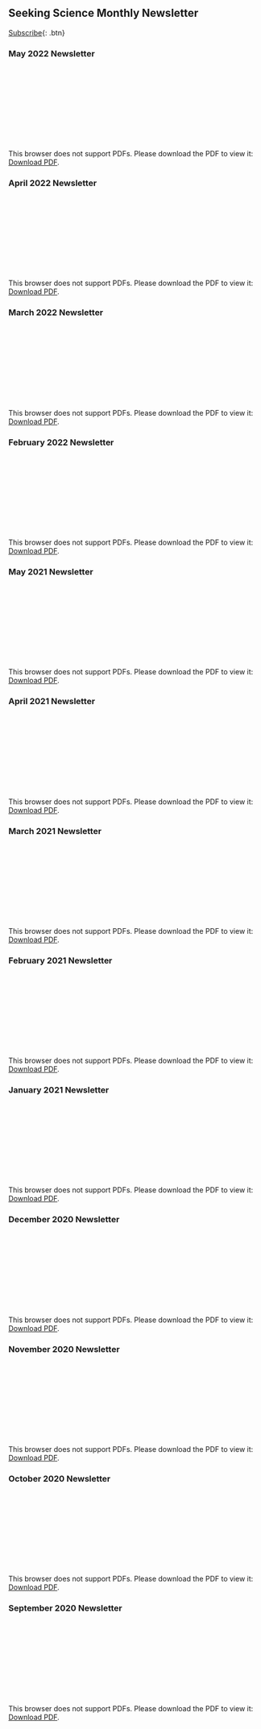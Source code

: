 ## Seeking Science Monthly Newsletter
[Subscribe](https://www.surveypage.com/seekingscience){: .btn}
### May 2022 Newsletter
<object data="2022/May.pdf" type="application/pdf" width="700px" height="800px">
    <embed src="2022/May.pdf">
        <p>This browser does not support PDFs. Please download the PDF to view it: <a href="2022/May.pdf">Download PDF</a>.</p>
    </embed>
</object>

### April 2022 Newsletter
<object data="2022/Apr.pdf" type="application/pdf" width="700px" height="800px">
    <embed src="2022/Apr.pdf">
        <p>This browser does not support PDFs. Please download the PDF to view it: <a href="2022/Apr.pdf">Download PDF</a>.</p>
    </embed>
</object>

### March 2022 Newsletter
<object data="2022/Mar.pdf" type="application/pdf" width="700px" height="800px">
    <embed src="2022/Mar.pdf">
        <p>This browser does not support PDFs. Please download the PDF to view it: <a href="2022/Mar.pdf">Download PDF</a>.</p>
    </embed>
</object>


### February 2022 Newsletter
<object data="2022/Feb.pdf" type="application/pdf" width="700px" height="800px">
    <embed src="2022/Feb.pdf">
        <p>This browser does not support PDFs. Please download the PDF to view it: <a href="2022/Feb.pdf">Download PDF</a>.</p>
    </embed>
</object>

### May 2021 Newsletter
<object data="2021/May_Newsletter.pdf" type="application/pdf" width="700px" height="800px">
    <embed src="2021/May_Newsletter.pdf">
        <p>This browser does not support PDFs. Please download the PDF to view it: <a href="2021/May_Newsletter.pdf">Download PDF</a>.</p>
    </embed>
</object>

### April 2021 Newsletter
<object data="2021/April_Newsletter.pdf" type="application/pdf" width="700px" height="800px">
    <embed src="2021/April_Newsletter.pdf">
        <p>This browser does not support PDFs. Please download the PDF to view it: <a href="2021/April_Newsletter.pdf">Download PDF</a>.</p>
    </embed>
</object>

### March 2021 Newsletter
<object data="2021/March_Newsletter.pdf" type="application/pdf" width="700px" height="800px">
    <embed src="2021/March_Newsletter.pdf">
        <p>This browser does not support PDFs. Please download the PDF to view it: <a href="2021/March_Newsletter.pdf">Download PDF</a>.</p>
    </embed>
</object>

### February 2021 Newsletter
<object data="2021/Feb_Newsletter.pdf" type="application/pdf" width="700px" height="800px">
    <embed src="2021/Feb_Newsletter.pdf">
        <p>This browser does not support PDFs. Please download the PDF to view it: <a href="2021/Feb_Newsletter.pdf">Download PDF</a>.</p>
    </embed>
</object>

### January 2021 Newsletter
<object data="2021/Jan_Newsletter.pdf" type="application/pdf" width="700px" height="800px">
    <embed src="2021/Jan_Newsletter.pdf">
        <p>This browser does not support PDFs. Please download the PDF to view it: <a href="2021/Jan_Newsletter.pdf">Download PDF</a>.</p>
    </embed>
</object>

### December 2020 Newsletter
<object data="2020/Dec_Newsletter.pdf" type="application/pdf" width="700px" height="800px">
    <embed src="2020/Dec_Newsletter.pdf">
        <p>This browser does not support PDFs. Please download the PDF to view it: <a href="2020/Dec_Newsletter.pdf">Download PDF</a>.</p>
    </embed>
</object>

### November 2020 Newsletter
<object data="2020/November_Newsletter.pdf" type="application/pdf" width="700px" height="800px">
    <embed src="2020/November_Newsletter.pdf">
        <p>This browser does not support PDFs. Please download the PDF to view it: <a href="2020/November_Newsletter.pdf">Download PDF</a>.</p>
    </embed>
</object>

### October 2020 Newsletter
<object data="2020/October_Newsletter.pdf" type="application/pdf" width="700px" height="800px">
    <embed src="2020/October_Newsletter.pdf">
        <p>This browser does not support PDFs. Please download the PDF to view it: <a href="2020/October_Newsletter.pdf">Download PDF</a>.</p>
    </embed>
</object>

### September 2020 Newsletter
<object data="2020/September_Newsletter.pdf" type="application/pdf" width="700px" height="800px">
    <embed src="2020/September_Newsletter.pdf">
        <p>This browser does not support PDFs. Please download the PDF to view it: <a href="2020/September_Newsletter.pdf">Download PDF</a>.</p>
    </embed>
</object>
